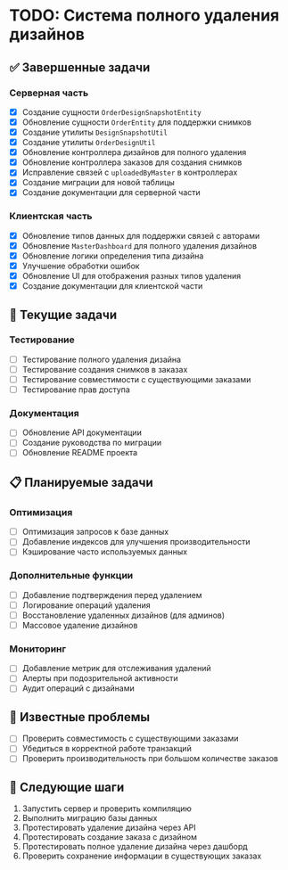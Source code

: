 # TODO: Система полного удаления дизайнов

## ✅ Завершенные задачи

### Серверная часть
- [x] Создание сущности `OrderDesignSnapshotEntity`
- [x] Обновление сущности `OrderEntity` для поддержки снимков
- [x] Создание утилиты `DesignSnapshotUtil`
- [x] Создание утилиты `OrderDesignUtil`
- [x] Обновление контроллера дизайнов для полного удаления
- [x] Обновление контроллера заказов для создания снимков
- [x] Исправление связей с `uploadedByMaster` в контроллерах
- [x] Создание миграции для новой таблицы
- [x] Создание документации для серверной части

### Клиентская часть
- [x] Обновление типов данных для поддержки связей с авторами
- [x] Обновление `MasterDashboard` для полного удаления дизайнов
- [x] Обновление логики определения типа дизайна
- [x] Улучшение обработки ошибок
- [x] Обновление UI для отображения разных типов удаления
- [x] Создание документации для клиентской части

## 🔄 Текущие задачи

### Тестирование
- [ ] Тестирование полного удаления дизайна
- [ ] Тестирование создания снимков в заказах
- [ ] Тестирование совместимости с существующими заказами
- [ ] Тестирование прав доступа

### Документация
- [ ] Обновление API документации
- [ ] Создание руководства по миграции
- [ ] Обновление README проекта

## 📋 Планируемые задачи

### Оптимизация
- [ ] Оптимизация запросов к базе данных
- [ ] Добавление индексов для улучшения производительности
- [ ] Кэширование часто используемых данных

### Дополнительные функции
- [ ] Добавление подтверждения перед удалением
- [ ] Логирование операций удаления
- [ ] Восстановление удаленных дизайнов (для админов)
- [ ] Массовое удаление дизайнов

### Мониторинг
- [ ] Добавление метрик для отслеживания удалений
- [ ] Алерты при подозрительной активности
- [ ] Аудит операций с дизайнами

## 🐛 Известные проблемы

- [ ] Проверить совместимость с существующими заказами
- [ ] Убедиться в корректной работе транзакций
- [ ] Проверить производительность при большом количестве заказов

## 🚀 Следующие шаги

1. Запустить сервер и проверить компиляцию
2. Выполнить миграцию базы данных
3. Протестировать удаление дизайна через API
4. Протестировать создание заказа с дизайном
5. Протестировать полное удаление дизайна через дашборд
6. Проверить сохранение информации в существующих заказах 